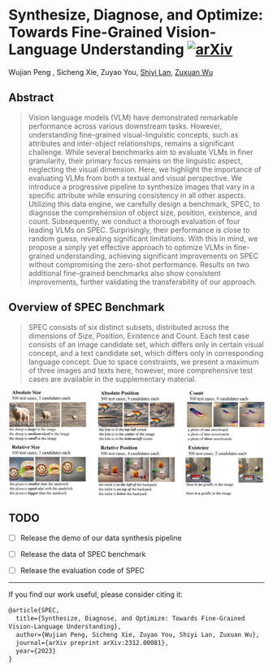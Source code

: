 # Synthesize, Diagnose, and Optimize: Towards Fine-Grained Vision-Language Understanding [![arXiv](https://img.shields.io/badge/arXiv-2312.00081-b31b1b.svg)](https://arxiv.org/abs/2312.00081)
Wujian Peng , Sicheng Xie, Zuyao You, [Shiyi Lan](https://voidrank.github.io/), [Zuxuan Wu](https://zxwu.azurewebsites.net/)



## Abstract
> Vision language models (VLM) have demonstrated remarkable performance across various downstream tasks.
> However, understanding fine-grained visual-linguistic concepts, such as attributes and inter-object relationships,
> remains a significant challenge. While several benchmarks aim to evaluate VLMs in finer granularity, their primary 
> focus remains on the linguistic aspect, neglecting the visual dimension. Here, we highlight the importance of
> evaluating VLMs from both a textual and visual perspective. We introduce a progressive pipeline to synthesize
> images that vary in a specific attribute while ensuring consistency in all other aspects. Utilizing this data engine,
> we carefully design a benchmark, SPEC, to diagnose the comprehension of object size, position, existence, and count.
> Subsequently, we conduct a thorough evaluation of four leading VLMs on SPEC. Surprisingly, their performance is close to random guess, 
> revealing significant limitations. With this in mind, we propose a simply yet effective approach to optimize VLMs
> in fine-grained understanding, achieving significant improvements on SPEC without compromising the zero-shot performance. 
> Results on two additional fine-grained benchmarks also show consistent improvements, further validating the transferability
> of our approach.

## Overview of SPEC Benchmark
> SPEC consists of six distinct subsets, distributed across the dimensions of Size, Position, Existence and Count.
> Each test case consists of an image candidate set, which differs only in certain visual concept, and a text candidate set, 
> which differs only in corresponding language concept. Due to space constraints, we present a maximum of three images and texts here, 
> however, more comprehensive test cases are available in the supplementary material.
<p align="center">
<img src="figs/spec_overview.png" width="1080px"/>  
<br>
</p>

## TODO
- [ ] Release the demo of our data synthesis pipeline
- [ ] Release the data of SPEC benchmark
- [ ] Release the evaluation code of SPEC


****
If you find our work useful, please consider citing it:

```
@article{SPEC,
  title={Synthesize, Diagnose, and Optimize: Towards Fine-Grained Vision-Language Understanding},
  author={Wujian Peng, Sicheng Xie, Zuyao You, Shiyi Lan, Zuxuan Wu}, 
  journal={arXiv preprint arXiv:2312.00081},
  year={2023}
}
```
